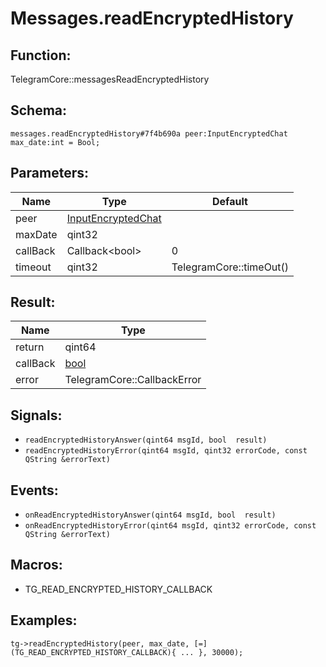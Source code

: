 # Messages.readEncryptedHistory

## Function:

TelegramCore::messagesReadEncryptedHistory

## Schema:

`messages.readEncryptedHistory#7f4b690a peer:InputEncryptedChat max_date:int = Bool;`
## Parameters:

|Name|Type|Default|
|----|----|-------|
|peer|[InputEncryptedChat](../../types/inputencryptedchat.md)||
|maxDate|qint32||
|callBack|Callback<bool\>|0|
|timeout|qint32|TelegramCore::timeOut()|

## Result:

|Name|Type|
|----|----|
|return|qint64|
|callBack|[bool](../../types/bool.md)|
|error|TelegramCore::CallbackError|

## Signals:

* `readEncryptedHistoryAnswer(qint64 msgId, bool  result)`
* `readEncryptedHistoryError(qint64 msgId, qint32 errorCode, const QString &errorText)`

## Events:

* `onReadEncryptedHistoryAnswer(qint64 msgId, bool  result)`
* `onReadEncryptedHistoryError(qint64 msgId, qint32 errorCode, const QString &errorText)`

## Macros:

* TG_READ_ENCRYPTED_HISTORY_CALLBACK

## Examples:

`tg->readEncryptedHistory(peer, max_date, [=](TG_READ_ENCRYPTED_HISTORY_CALLBACK){
    ...
}, 30000);`
